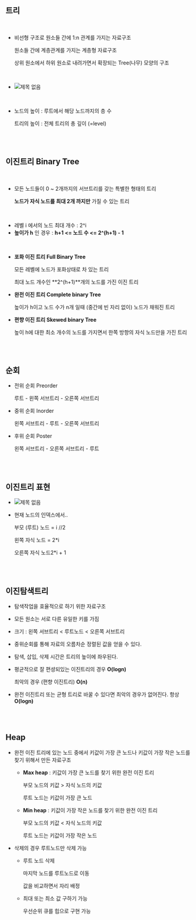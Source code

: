 ## 트리

<br>

- 비선형 구조로 원소들 간에 1:n 관계를 가지는 자료구조

  원소들 간에 계층관계를 가지는 계층형 자료구조

  상위 원소에서 하위 원소로 내려가면서 확장되는 Tree(나무) 모양의 구조

<br>

- ![제목 없음](https://user-images.githubusercontent.com/89068148/158374337-c86e7564-06ee-4b64-a7da-c0212f9f2d77.png)

<br>

- 노드의 높이 : 루트에서 해당 노드까지의 층 수

  트리의 높이 : 전체 트리의 총 깊이 (=level)

<br>

<br>

## 이진트리 Binary Tree

<br>

- 모든 노드들이 0 ~ 2개까지의 서브트리를 갖는 특별한 형태의 트리

  **노드가 자식 노드를 최대 2개 까지만** 가질 수 있는 트리

<br>

- 레벨 i 에서의 노드 최대 개수 : 2^i
- **높이가  h** 인 경우 : **h+1 <= 노드 수 <= 2^(h+1) - 1**

<br>

- **포화 이진 트리 Full Binary Tree**

  모든 레벨에 노드가 포화상태로 차 있는 트리

  최대 노드 개수인 **2^(h+1)**개의 노드를 가진 이진 트리

- **완전 이진 트리 Complete binary Tree**

  높이가 h이고 노드 수가 n개 일때 (중간에 빈 자리 없이) 노드가 채워진 트리

- **편향 이진 트리 Skewed binary Tree**

  높이 h에 대한 최소 개수의 노드를 가지면서 한쪽 방향의 자식 노드만을 가진 트리

<br>

<br>

## 순회

- 전위 순회 Preorder

  루트 - 왼쪽 서브트리 - 오른쪽 서브트리

- 중위 순회 Inorder

  왼쪽 서브트리 - 루트 - 오른쪽 서브트리

- 후위 순회 Poster

  왼쪽 서브트리 - 오른쪽 서브트리 - 루트

<br>

<br>

## 이진트리 표현

- ![제목 없음](https://user-images.githubusercontent.com/89068148/158391622-521171b3-413b-47d7-8fb5-bc1af5f6e4a1.png)

- 현재 노드의 인덱스에서..

  부모 (루트) 노드 = i //2

  왼쪽 자식 노드 = 2*i

  오른쪽 자식 노드2*i + 1

<br>

<br>

## 이진탐색트리

- 탐색작업을 효율적으로 하기 위한 자료구조
- 모든 원소는 서로 다른 유일한 키를 가짐
- 크기 : 왼쪽 서브트리 < 루트노드 < 오른쪽 서브트리
- 중위순회를 통해 자료의 오름차순 정렬된 값을 얻을 수 있다.

- 탐색, 삽입, 삭제 시간은 트리의 높이에 좌우된다.

- 평균적으로 잘 편셩되있는 이진트리의 경우 **O(logn)**

  최악의 경우 (편향 이진트리) **O(n)**

- 완전 이진트리 또는 균형 트리로 바꿀 수 있다면 최악의 경우가 없어진다. 항상 **O(logn)**

<br>

<br>

## Heap

- 완전 이진 트리에 있는 노드 중에서 키값이 가장 큰 노드나 키값이 가장 작은 노드를 찾기 위해서 만든 자료구조

  - **Max heap** : 키값이 가장 큰 노드를 찾기 위한 완전 이진 트리

    부모 노드의 키값 > 자식 노드의 키값

    루트 노드는 키값이 가장 큰 노드

  - **Min heap** : 키값이 가장 작은 노드를 찾기 위한 완전 이진 트리

    부모 노드의 키값 < 자식 노드의 키값

    루트 노드는 키값이 가장 작은 노드

- 삭제의 경우 루트노드만 삭제 가능

  - 루트 노드 삭제 

    마지막 노드를 루트노드로 이동

    값을 비교하면서 자리 배정

  - 최대 또는 최소 값 구하기 가능

    우선순위 큐를 힙으로 구현 가능